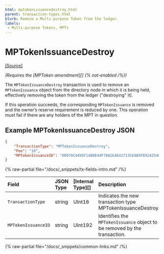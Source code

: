 ```yaml
---
html: mptokenissuancedestroy.html
parent: transaction-types.html
blurb: Remove a Multi-purpose Token from the ledger.
labels:
 - Multi-purpose Tokens, MPTs
---
```

# MPTokenIssuanceDestroy
[[Source]](https://github.com/XRPLF/rippled/blob/master/src/xrpld/app/tx/detail/MPTokenIssuanceDestroy.cpp "Source")

_(Requires the [MPToken amendment][] {% not-enabled /%})_

The `MPTokenIssuanceDestroy` transaction is used to remove an `MPTokenIssuance` object from the directory node in which it is being held, effectively removing the token from the ledger ("destroying" it).

If this operation succeeds, the corresponding `MPTokenIssuance` is removed and the owner’s reserve requirement is reduced by one. This operation must fail if there are any holders of the MPT in question.

## Example MPTokenIssuanceDestroy JSON

```json 
{
    "TransactionType": "MPTokenIssuanceDestroy",
    "Fee": "10",
    "MPTokenIssuanceID": "00070C4495F14B0E44F78A264E41713C64B5F89242540EE255534400000000000000"
}
```

<!-- ## MPTokenIssuanceDestroy Fields -->

{% raw-partial file="/docs/_snippets/tx-fields-intro.md" /%}

| Field               | JSON Type           | [Internal Type][] | Description        |
|:--------------------|:--------------------|:------------------|:-------------------|
| `TransactionType`   | string              | UInt16            | Indicates the new transaction type MPTokenIssuanceDestroy. |
| `MPTokenIssuanceID` | string              | UInt192           | Identifies the `MPTokenIssuance` object to be removed by the transaction. |

{% raw-partial file="/docs/_snippets/common-links.md" /%}

